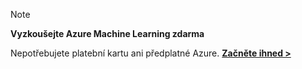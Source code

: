 > [!NOTE]
> 
> **Vyzkoušejte Azure Machine Learning zdarma**
> 
> Nepotřebujete platební kartu ani předplatné Azure. <a href="https://studio.azureml.net/?selectAccess=true&o=2" target="_blank">**Začněte ihned >**</a>
> 
> 



<!--HONumber=Jan17_HO1-->


